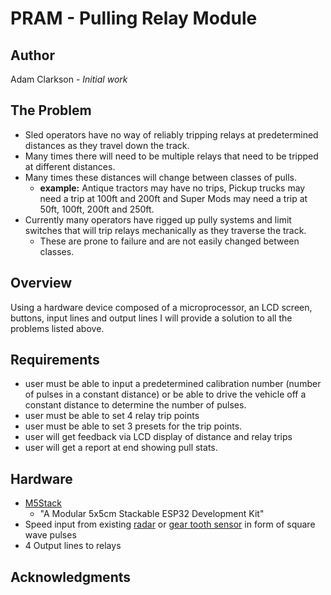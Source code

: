 # PRAM - Pulling Relay Module
## Author
Adam Clarkson - *Initial work*

## The Problem
- Sled operators have no way of reliably tripping relays at predetermined distances as they travel down the track.  
- Many times there will need to be multiple relays that need to be tripped at different distances.
- Many times these distances will change between classes of pulls.
  - **example:** Antique tractors may have no trips, Pickup trucks may need a trip at 100ft and 200ft and Super Mods may need a trip at 50ft, 100ft, 200ft and 250ft.
- Currently many operators have rigged up pully systems and limit switches that will trip relays mechanically as they traverse the track.
  - These are prone to failure and are not easily changed between classes.

## Overview
Using a hardware device composed of a microprocessor, an LCD screen, buttons, input lines and output lines I will provide a solution to all the problems listed above.

## Requirements
- user must be able to input a predetermined calibration number (number of pulses in a constant distance) or be able to drive the vehicle off a constant distance to determine the number of pulses.
- user must be able to set 4 relay trip points
- user must be able to set 3 presets for the trip points.
- user will get feedback via LCD display of distance and relay trips
- user will get a report at end showing pull stats.

## Hardware
- [M5Stack](https://m5stack.com/)
  - "A Modular 5x5cm Stackable ESP32 Development Kit"
- Speed input from existing [radar](https://www.agritronixcorp.com/dickey-john_rvsiii_radar_gun.html?category_id=30) or [gear tooth sensor](https://www.agritronixcorp.com/geartooth_speed_sensor_kit.html?category_id=30) in form of square wave pulses
- 4 Output lines to relays

## Acknowledgments

